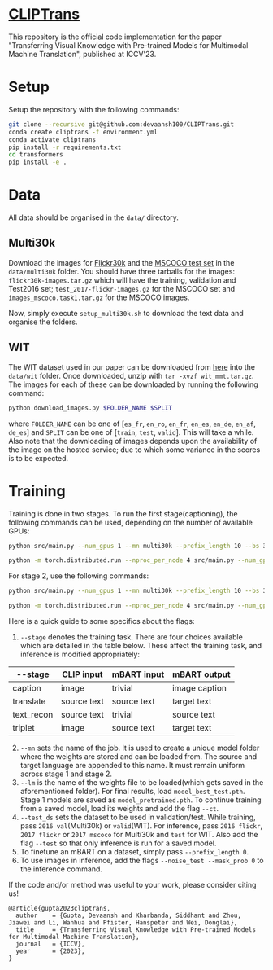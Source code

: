 # [CLIPTrans](https://devaansh100.github.io/projects/cliptrans/)
This repository is the official code implementation for the paper "Transferring Visual Knowledge with Pre-trained Models for Multimodal Machine Translation", published at ICCV'23.

# Setup

Setup the repository with the following commands:
```bash
git clone --recursive git@github.com:devaansh100/CLIPTrans.git
conda create cliptrans -f environment.yml
conda activate cliptrans
pip install -r requirements.txt
cd transformers
pip install -e .
```

# Data

All data should be organised in the ```data/``` directory.

## Multi30k 

Download the images for [Flickr30k](https://github.com/multi30k/dataset/tree/master#visual-features) and the [MSCOCO test set](https://www.statmt.org/wmt17/multimodal-task.html) in the ```data/multi30k``` folder. You should have three tarballs for the images: ```flickr30k-images.tar.gz``` which will have the training, validation and Test2016 set; ```test_2017-flickr-images.gz``` for the MSCOCO set and ```images_mscoco.task1.tar.gz``` for the MSCOCO images.

Now, simply execute ```setup_multi30k.sh``` to download the text data and organise the folders.

## WIT

The WIT dataset used in our paper can be downloaded from [here](https://github.com/JerryYLi/valhalla-nmt/releases) into the ```data/wit``` folder. Once downloaded, unzip with ```tar -xvzf wit_mmt.tar.gz```. The images for each of these can be downloaded by running the following command:
```bash
python download_images.py $FOLDER_NAME $SPLIT
```
where ```FOLDER_NAME``` can be one of [```es_fr```, ```en_ro```, ```en_fr```, ```en_es```, ```en_de```, ```en_af```, ```de_es```] and ```SPLIT``` can be one of [```train```, ```test```, ```valid```]. This will take a while. Also note that the downloading of images depends upon the availability of the image on the hosted service; due to which some variance in the scores is to be expected.

# Training

Training is done in two stages. To run the first stage(captioning), the following commands can be used, depending on the number of available GPUs:
```bash
python src/main.py --num_gpus 1 --mn multi30k --prefix_length 10 --bs 32 --update_count 4 --lr 1e-5 --test_ds 2016 val --stage caption --tgt_lang fr
```

```bash
python -m torch.distributed.run --nproc_per_node 4 src/main.py --num_gpus 4 --mn multi30k --prefix_length 10 --bs 32 --update_count 4 --lr 1e-5 --test_ds 2016 val --stage caption --tgt_lang fr
```

For stage 2, use the following commands:
```bash
python src/main.py --num_gpus 1 --mn multi30k --prefix_length 10 --bs 32 --update_count 4 --lr 1e-5 --test_ds 2016 val --stage translate --tgt_lang fr --lm model_pretrained.pth
```

```bash
python -m torch.distributed.run --nproc_per_node 4 src/main.py --num_gpus 4 --mn multi30k --prefix_length 10 --bs 32 --update_count 4 --lr 1e-5 --test_ds 2016 val --stage translate --tgt_lang fr --lm model_pretrained.pth
```

Here is a quick guide to some specifics about the flags:
1. ```--stage``` denotes the training task. There are four choices available which are detailed in the table below. These affect the training task, and inference is modified appropriately:

| --stage    | CLIP input  | mBART input | mBART output  |
|------------|-------------|-------------|---------------|
| caption    | image       | trivial     | image caption |
| translate  | source text | source text | target text   |
| text_recon | source text | trivial     | source text   |
| triplet    | image       | source text | target text   |

2. ```--mn``` sets the name of the job. It is used to create a unique model folder where the weights are stored and can be loaded from. The source and target language are appended to this name. It must remain uniform across stage 1 and stage 2.
3. ```--lm``` is the name of the weights file to be loaded(which gets saved in the aforementioned folder). For final results, load ```model_best_test.pth```. Stage 1 models are saved as ```model_pretrained.pth```. To continue training from a saved model, load its weights and add the flag ```--ct```.
4. ```--test_ds``` sets the dataset to be used in validation/test. While training, pass ```2016 val```(Multi30k) or ```valid```(WIT). For inference, pass ```2016 flickr```, ```2017 flickr``` or ```2017 mscoco``` for Multi30k and ```test``` for WIT. Also add the flag ```--test``` so that only inference is run for a saved model.
5. To finetune an mBART on a dataset, simply pass ```--prefix_length 0```.
6. To use images in inference, add the flags ```--noise_test --mask_prob 0``` to the inference command.

If the code and/or method was useful to your work, please consider citing us!
```code
@article{gupta2023cliptrans,
  author    = {Gupta, Devaansh and Kharbanda, Siddhant and Zhou, Jiawei and Li, Wanhua and Pfister, Hanspeter and Wei, Donglai},
  title     = {Transferring Visual Knowledge with Pre-trained Models for Multimodal Machine Translation},
  journal   = {ICCV},
  year      = {2023},
}
```

